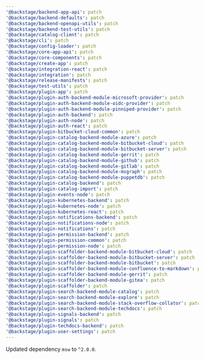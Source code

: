 ```yaml
---
'@backstage/backend-app-api': patch
'@backstage/backend-defaults': patch
'@backstage/backend-openapi-utils': patch
'@backstage/backend-test-utils': patch
'@backstage/catalog-client': patch
'@backstage/cli': patch
'@backstage/config-loader': patch
'@backstage/core-app-api': patch
'@backstage/core-components': patch
'@backstage/create-app': patch
'@backstage/integration-react': patch
'@backstage/integration': patch
'@backstage/release-manifests': patch
'@backstage/test-utils': patch
'@backstage/plugin-app': patch
'@backstage/plugin-auth-backend-module-microsoft-provider': patch
'@backstage/plugin-auth-backend-module-oidc-provider': patch
'@backstage/plugin-auth-backend-module-pinniped-provider': patch
'@backstage/plugin-auth-backend': patch
'@backstage/plugin-auth-node': patch
'@backstage/plugin-auth-react': patch
'@backstage/plugin-bitbucket-cloud-common': patch
'@backstage/plugin-catalog-backend-module-azure': patch
'@backstage/plugin-catalog-backend-module-bitbucket-cloud': patch
'@backstage/plugin-catalog-backend-module-bitbucket-server': patch
'@backstage/plugin-catalog-backend-module-gerrit': patch
'@backstage/plugin-catalog-backend-module-github': patch
'@backstage/plugin-catalog-backend-module-gitlab': patch
'@backstage/plugin-catalog-backend-module-msgraph': patch
'@backstage/plugin-catalog-backend-module-puppetdb': patch
'@backstage/plugin-catalog-backend': patch
'@backstage/plugin-catalog-import': patch
'@backstage/plugin-events-node': patch
'@backstage/plugin-kubernetes-backend': patch
'@backstage/plugin-kubernetes-node': patch
'@backstage/plugin-kubernetes-react': patch
'@backstage/plugin-notifications-backend': patch
'@backstage/plugin-notifications-node': patch
'@backstage/plugin-notifications': patch
'@backstage/plugin-permission-backend': patch
'@backstage/plugin-permission-common': patch
'@backstage/plugin-permission-node': patch
'@backstage/plugin-scaffolder-backend-module-bitbucket-cloud': patch
'@backstage/plugin-scaffolder-backend-module-bitbucket-server': patch
'@backstage/plugin-scaffolder-backend-module-bitbucket': patch
'@backstage/plugin-scaffolder-backend-module-confluence-to-markdown': patch
'@backstage/plugin-scaffolder-backend-module-gerrit': patch
'@backstage/plugin-scaffolder-backend-module-gitea': patch
'@backstage/plugin-scaffolder': patch
'@backstage/plugin-search-backend-module-catalog': patch
'@backstage/plugin-search-backend-module-explore': patch
'@backstage/plugin-search-backend-module-stack-overflow-collator': patch
'@backstage/plugin-search-backend-module-techdocs': patch
'@backstage/plugin-signals-backend': patch
'@backstage/plugin-signals': patch
'@backstage/plugin-techdocs-backend': patch
'@backstage/plugin-user-settings': patch
---
```


Updated dependency `msw` to `^2.0.0`.
